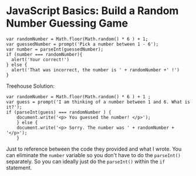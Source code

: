 # JavaScript Basics: Build a Random Number Guessing Game

```
var randomNumber = Math.floor(Math.random() * 6 ) + 1;
var guessedNumber = prompt('Pick a number between 1 - 6');
var number = parseInt(guessedNumber);
if (number === randomNumber){
  alert('Your correct!')
} else {
  alert('That was incorrect, the number is ' + randomNumber +' !')  
}
```


Treehouse Solution: 

```
var randomNumber = Math.floor(Math.random() * 6 ) + 1 ; 
var guess = prompt('I am thinking of a number between 1 and 6. What is it?');
if (parseInt(guess) === randomNumber ) {
	document.write('<p> You guessed the number! </p>');
	} else {
	document.write('<p> Sorry. The number was ' + randomNumber + '</p>');
	}
```
Just to reference between the code they provided and what I wrote. You can eliminate the `number` variable so you don't have to do the `parseInt()` separately. So you can ideally just do the `parseInt()` within the `if` statement.

